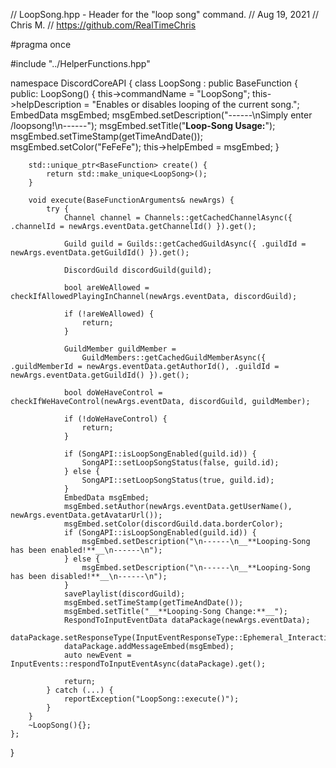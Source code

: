 // LoopSong.hpp - Header for the "loop song" command.
// Aug 19, 2021
// Chris M.
// https://github.com/RealTimeChris

#pragma once

#include "../HelperFunctions.hpp"

namespace DiscordCoreAPI {
	class LoopSong : public BaseFunction {
	  public:
		LoopSong() {
			this->commandName = "LoopSong";
			this->helpDescription = "Enables or disables looping of the current song.";
			EmbedData msgEmbed;
			msgEmbed.setDescription("------\nSimply enter /loopsong!\n------");
			msgEmbed.setTitle("__**Loop-Song Usage:**__");
			msgEmbed.setTimeStamp(getTimeAndDate());
			msgEmbed.setColor("FeFeFe");
			this->helpEmbed = msgEmbed;
		}

		std::unique_ptr<BaseFunction> create() {
			return std::make_unique<LoopSong>();
		}

		void execute(BaseFunctionArguments& newArgs) {
			try {
				Channel channel = Channels::getCachedChannelAsync({ .channelId = newArgs.eventData.getChannelId() }).get();

				Guild guild = Guilds::getCachedGuildAsync({ .guildId = newArgs.eventData.getGuildId() }).get();

				DiscordGuild discordGuild(guild);

				bool areWeAllowed = checkIfAllowedPlayingInChannel(newArgs.eventData, discordGuild);

				if (!areWeAllowed) {
					return;
				}

				GuildMember guildMember =
					GuildMembers::getCachedGuildMemberAsync({ .guildMemberId = newArgs.eventData.getAuthorId(), .guildId = newArgs.eventData.getGuildId() }).get();

				bool doWeHaveControl = checkIfWeHaveControl(newArgs.eventData, discordGuild, guildMember);

				if (!doWeHaveControl) {
					return;
				}

				if (SongAPI::isLoopSongEnabled(guild.id)) {
					SongAPI::setLoopSongStatus(false, guild.id);
				} else {
					SongAPI::setLoopSongStatus(true, guild.id);
				}
				EmbedData msgEmbed;
				msgEmbed.setAuthor(newArgs.eventData.getUserName(), newArgs.eventData.getAvatarUrl());
				msgEmbed.setColor(discordGuild.data.borderColor);
				if (SongAPI::isLoopSongEnabled(guild.id)) {
					msgEmbed.setDescription("\n------\n__**Looping-Song has been enabled!**__\n------\n");
				} else {
					msgEmbed.setDescription("\n------\n__**Looping-Song has been disabled!**__\n------\n");
				}
				savePlaylist(discordGuild);
				msgEmbed.setTimeStamp(getTimeAndDate());
				msgEmbed.setTitle("__**Looping-Song Change:**__");
				RespondToInputEventData dataPackage(newArgs.eventData);
				dataPackage.setResponseType(InputEventResponseType::Ephemeral_Interaction_Response);
				dataPackage.addMessageEmbed(msgEmbed);
				auto newEvent = InputEvents::respondToInputEventAsync(dataPackage).get();

				return;
			} catch (...) {
				reportException("LoopSong::execute()");
			}
		}
		~LoopSong(){};
	};

}

